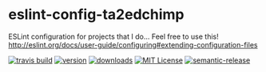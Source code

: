 # eslint-config-ta2edchimp
ESLint configuration for projects that I do... Feel free to use this! http://eslint.org/docs/user-guide/configuring#extending-configuration-files

[![travis build](https://img.shields.io/travis/ta2edchimp/eslint-config-ta2edchimp.svg?style=flat-square)](https://travis-ci.org/ta2edchimp/eslint-config-ta2edchimp)
[![version](https://img.shields.io/npm/v/eslint-config-ta2edchimp.svg?style=flat-square)](http://npm.im/eslint-config-ta2edchimp)
[![downloads](https://img.shields.io/npm/dm/eslint-config-ta2edchimp.svg?style=flat-square)](http://npm-stat.com/charts.html?package=eslint-config-ta2edchimp&from=2016-03-22)
[![MIT License](https://img.shields.io/npm/l/eslint-config-ta2edchimp.svg?style=flat-square)](http://opensource.org/licenses/MIT)
[![semantic-release](https://img.shields.io/badge/%20%20%F0%9F%93%A6%F0%9F%9A%80-semantic--release-e10079.svg?style=flat-square)](https://github.com/semantic-release/semantic-release)
